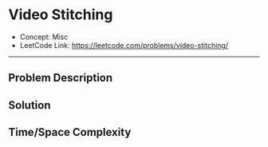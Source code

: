 # Video Stitching

- Concept: Misc
- LeetCode Link: https://leetcode.com/problems/video-stitching/

---

## Problem Description

## Solution

## Time/Space Complexity

